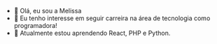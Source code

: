 - 👋 Olá, eu sou a Melissa
- 👀 Eu tenho interesse em seguir carreira na área de tecnologia como programadora!
- 🌱 Atualmente estou aprendendo React, PHP e Python.

<!---
Mlopesoliveira/Mlopesoliveira is a ✨ special ✨ repository because its `README.md` (this file) appears on your GitHub profile.
You can click the Preview link to take a look at your changes.
--->
